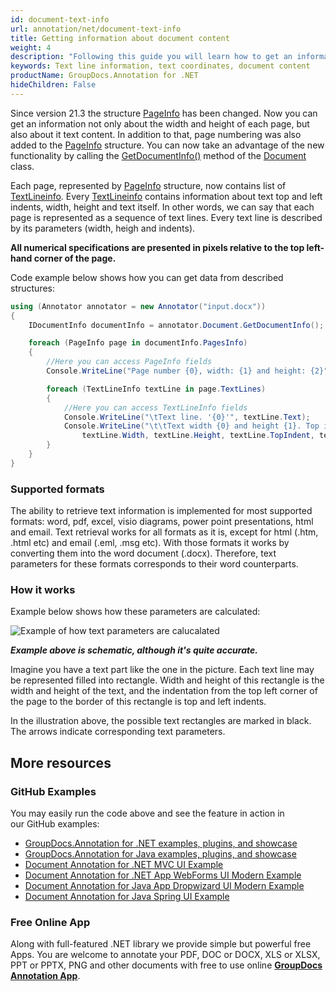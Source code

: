 ```yaml
---
id: document-text-info
url: annotation/net/document-text-info
title: Getting information about document content
weight: 4
description: "Following this guide you will learn how to get an information about document content using GroupDocs.Annotation for .NET API."
keywords: Text line information, text coordinates, document content
productName: GroupDocs.Annotation for .NET
hideChildren: False
---
```

Since version 21.3 the structure [PageInfo](https://apireference.groupdocs.com/annotation/net/groupdocs.annotation.models/pageinfo) has been changed. Now you can get an information not only about the width and height of each page, but also about it text content. In addition to that, page numbering was also added to the [PageInfo](https://apireference.groupdocs.com/annotation/net/groupdocs.annotation.models/pageinfo) structure. You can now take an advantage of the new functionality by calling the [GetDocumentInfo()](https://apireference.groupdocs.com/annotation/net/groupdocs.annotation/document/methods/getdocumentinfo) method of the [Document](https://apireference.groupdocs.com/annotation/net/groupdocs.annotation/document) class.

Each page, represented by [PageInfo](https://apireference.groupdocs.com/annotation/net/groupdocs.annotation.models/pageinfo) structure, now contains list of [TextLineinfo](https://apireference.groupdocs.com/annotation/net/groupdocs.annotation.models/textlineinfo). Every [TextLineinfo](https://apireference.groupdocs.com/annotation/net/groupdocs.annotation.models/textlineinfo) contains information about text top and left indents, width, height and text itself. In other words, we can say that each page is represented as a sequence of text lines. Every text line is described by its parameters (width, heigh and indents).

**All numerical specifications are presented in pixels relative to the top left-hand corner of the page.**

Code example below shows how you can get data from described structures:

```csharp
using (Annotator annotator = new Annotator("input.docx"))
{
    IDocumentInfo documentInfo = annotator.Document.GetDocumentInfo();

    foreach (PageInfo page in documentInfo.PagesInfo)
    {
        //Here you can access PageInfo fields
        Console.WriteLine("Page number {0}, width: {1} and height: {2}", page.PageNumber, page.Width, page.Height);

        foreach (TextLineInfo textLine in page.TextLines)
        {
            //Here you can access TextLineInfo fields
            Console.WriteLine("\tText line. '{0}'", textLine.Text);
            Console.WriteLine("\t\tText width {0} and height {1}. Top indent: {2}, left indent: {3}", 
                textLine.Width, textLine.Height, textLine.TopIndent, textLine.LeftIndent);
        }
    }
}
```


### Supported formats

The ability to retrieve text information is implemented for most supported formats: word, pdf, excel, visio diagrams, power point presentations, html and email. Text retrieval works for all formats as it is, except for html (.htm, .html etc) and email (.eml, .msg etc). With those formats it works by converting them into the word document (.docx). Therefore, text parameters for these formats corresponds to their word counterparts.


### How it works

Example below shows how these parameters are calculated:

 ![Example of how text parameters are calucalated](annotation/net/images/highlighted-text.png)

***Example above is schematic, although it's quite accurate.***

Imagine you have a text part like the one in the picture. Each text line may be represented filled into rectangle. Width and height of this rectangle is the width and height of the text, and the indentation from the top left corner of the page to the border of this rectangle is top and left indents. 

In the illustration above, the possible text rectangles are marked in black. The arrows indicate corresponding text parameters. 

## More resources
### GitHub Examples
You may easily run the code above and see the feature in action in our GitHub examples:
*   [GroupDocs.Annotation for .NET examples, plugins, and showcase](https://github.com/groupdocs-annotation/GroupDocs.Annotation-for-.NET)
*   [GroupDocs.Annotation for Java examples, plugins, and showcase](https://github.com/groupdocs-annotation/GroupDocs.Annotation-for-Java)
*   [Document Annotation for .NET MVC UI Example](https://github.com/groupdocs-annotation/GroupDocs.Annotation-for-.NET-MVC) 
*   [Document Annotation for .NET App WebForms UI Modern Example](https://github.com/groupdocs-annotation/GroupDocs.Annotation-for-.NET-WebForms)
*   [Document Annotation for Java App Dropwizard UI Modern Example](https://github.com/groupdocs-annotation/GroupDocs.Annotation-for-Java-Dropwizard)
*   [Document Annotation for Java Spring UI Example](https://github.com/groupdocs-annotation/GroupDocs.Annotation-for-Java-Spring)
### Free Online App
Along with full-featured .NET library we provide simple but powerful free Apps.
You are welcome to annotate your PDF, DOC or DOCX, XLS or XLSX, PPT or PPTX, PNG and other documents with free to use online **[GroupDocs Annotation App](https://products.groupdocs.app/annotation)**.
